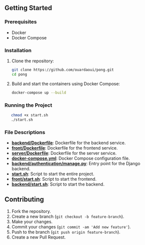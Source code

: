 
## Getting Started

### Prerequisites

- Docker
- Docker Compose

### Installation

1. Clone the repository:
    ```sh
    git clone https://github.com/ouardaoui/pong.git
    cd pong
    ```

2. Build and start the containers using Docker Compose:
    ```sh
    docker-compose up --build
    ```
   

### Running the Project

 ```sh
    chmod +x start.sh
    ./start.sh
```

### File Descriptions

- **[backend/Dockerfile](backend/Dockerfile)**: Dockerfile for the backend service.
- **[front/Dockerfile](front/Dockerfile)**: Dockerfile for the frontend service.
- **[server/Dockerfile](server/Dockerfile)**: Dockerfile for the server service.
- **[docker-compose.yml](docker-compose.yml)**: Docker Compose configuration file.
- **[backend/authentication/manage.py](backend/authentication/manage.py)**: Entry point for the Django backend.
- **[start.sh](start.sh)**: Script to start the entire project.
- **[front/start.sh](front/start.sh)**: Script to start the frontend.
- **[backend/start.sh](backend/start.sh)**: Script to start the backend.

## Contributing

1. Fork the repository.
2. Create a new branch (`git checkout -b feature-branch`).
3. Make your changes.
4. Commit your changes (`git commit -am 'Add new feature'`).
5. Push to the branch (`git push origin feature-branch`).
6. Create a new Pull Request.
